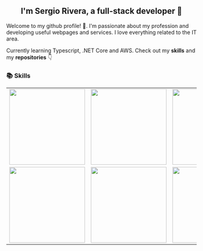 <div align="center" width="300">
  <h2>I'm Sergio Rivera, a full-stack developer 🚀</h1>
  <p align="left">Welcome to my github profile! 🌟. I'm passionate about my profession and developing useful webpages and services. I love everything related to the      IT area.</p>
  <p align="left">Currently learning Typescript, .NET Core and AWS. Check out my <strong>skills</strong> and my <strong>repositories</strong> 👇</p>
</div>
<div>
  <h3>📚 Skills</h3>
  <table>
    <tr>
      <td><img src="https://cdn.iconscout.com/icon/free/png-256/react-3-1175109.png" width="200"/></td>
      <td><img src="https://cdn.iconscout.com/icon/free/png-512/node-js-1174925.png" width="200"/></td>
      <td><img src="https://cdn.iconscout.com/icon/free/png-512/redux-283024.png" width="200"/></td>
      <td><img src="https://cdn.iconscout.com/icon/free/png-512/jira-3521518-2945021.png" width="200"/></td>
      <td><img src="https://cdn.iconscout.com/icon/free/png-512/mongodb-3521676-2945120.png" width="200"/></td>
      <td><img src="https://cdn.iconscout.com/icon/free/png-512/mysql-4-226026.png" width="200"/></td>
      <td><img src="https://cdn.iconscout.com/icon/free/png-512/sql-4-190807.png" width="200"/></td>
    </tr>
     <tr>
      <td><img src="https://cdn.iconscout.com/icon/free/png-512/postgresql-10-1175121.png" width="200"/></td>
      <td><img src="https://cdn.iconscout.com/icon/free/png-512/typescript-1-1175078.png" width="200"/></td>
      <td><img src="https://cdn.iconscout.com/icon/free/png-512/javascript-2752148-2284965.png" width="200"/></td>
      <td><img src="https://cdn.iconscout.com/icon/free/png-512/html-2752158-2284975.png" width="200"/></td>
      <td><img src="https://cdn.iconscout.com/icon/free/png-512/css3-11-1175239.png" width="200"/></td>
      <td><img src="https://cdn.iconscout.com/icon/free/png-512/bootstrap-226077.png" width="200"/></td>
      <td><img src="https://cdn.iconscout.com/icon/free/png-512/npm-226037.png" width="200"/></td>
    </tr>
  </table>
</div>
<!--
**sergioriv2/sergioriv2** is a ✨ _special_ ✨ repository because its `README.md` (this file) appears on your GitHub profile.

Here are some ideas to get you started:

- 🔭 I’m currently working on ...
- 🌱 I’m currently learning ...
- 👯 I’m looking to collaborate on ...
- 🤔 I’m looking for help with ...
- 💬 Ask me about ...
- 📫 How to reach me: ...
- 😄 Pronouns: ...
- ⚡ Fun fact: ...
-->
